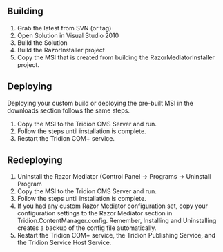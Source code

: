 ## Building ##

  1. Grab the latest from SVN (or tag)
  1. Open Solution in Visual Studio 2010
  1. Build the Solution
  1. Build the RazorInstaller project
  1. Copy the MSI that is created from building the RazorMediatorInstaller project.


## Deploying ##

Deploying your custom build or deploying the pre-built MSI in the downloads section follows the same steps.

  1. Copy the MSI to the Tridion CMS Server and run.
  1. Follow the steps until installation is complete.
  1. Restart the Tridion COM+ service.

## Redeploying ##

  1. Uninstall the Razor Mediator (Control Panel -> Programs -> Uninstall Program
  1. Copy the MSI to the Tridion CMS Server and run.
  1. Follow the steps until installation is complete.
  1. If you had any custom Razor Mediator configuration set, copy your configuration settings to the Razor Mediator section in Tridion.ContentManager.config.  Remember, Installing and Uninstalling creates a backup of the config file automatically.
  1. Restart the Tridion COM+ service, the Tridion Publishing Service, and the Tridion Service Host Service.